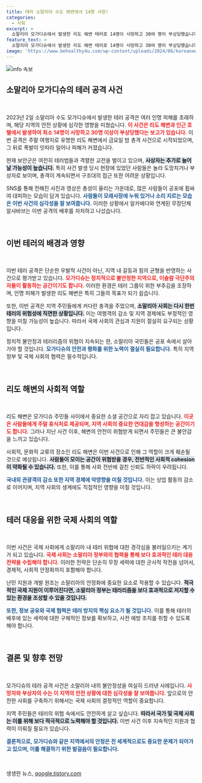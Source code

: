 ```yaml
---
title: 테러 소말리아 수도 해변에서 14명 사망!
categories:
  - 사회
excerpt: >
  소말리아 모가디슈에서 발생한 리도 해변 테러로 14명이 사망하고 30여 명이 부상당했습니다. 접근이 어려운 상황 속, 알샤바브가 공격 배후를 자처하며 긴장감이 고조되고 있습니다.
feature_text: >
  소말리아 모가디슈에서 발생한 리도 해변 테러로 14명이 사망하고 30여 명이 부상당했습니다. 접근이 어려운 상황 속, 알샤바브가 공격 배후를 자처하며 긴장감이 고조되고 있습니다.
image: 'https://www.behealthy4u.com/wp-content/uploads/2024/06/koreanews.jpg'
---
```


<p><img src="https://www.behealthy4u.com/wp-content/uploads/2024/06/koreanews.jpg" alt="info 속보" /></p>

<h2 data-ke-size="size26">소말리아 모가디슈의 테러 공격 사건</h2>

<p data-ke-size="size16">&nbsp;</p>

<p data-ke-size="size16">2023년 2일 소말리아 수도 모가디슈에서 발생한 테러 공격은 여러 인명 피해를 초래하며, 해당 지역의 안전 상황에 심각한 영향을 미쳤습니다. <b><span style="color: #ee2323;">이 사건은 리도 해변과 인근 호텔에서 발생하여 최소 14명이 사망하고 30명 이상이 부상당했다는 보고가 있습니다.</span></b> 이번 공격은 주말 여행지로 유명한 리도 해변에서 금요일 밤 총격 사건으로 시작되었으며, 그 뒤로 폭발이 잇따라 일어나 피해가 커졌습니다.</p>

<p data-ke-size="size16">현재 보안군은 여전히 테러범들과 격렬한 교전을 벌이고 있으며, <b><span style="background-color: #21538527;">사상자는 추가로 늘어날 가능성이 높습니다.</span></b> 특히 사건 발생 당시 현장에 있었던 사람들은 놀라 도망치거나 부상자로 보이며, 총격이 계속되면서 구조대의 접근 또한 어려운 상황입니다.</p>

<p data-ke-size="size16">SNS를 통해 전해진 사진과 영상은 총성이 울리는 가운데로, 많은 사람들이 공포에 휩싸여 대피하는 모습이 담겨 있습니다. <b><span style="color: #1a5490;">사람들이 모래사장에 누워 있거나 소리 지르는 모습은 이번 사건의 심각성을 잘 보여줍니다.</span></b> 이러한 상황에서 알카에다와 연계된 무장단체 알샤바브는 이번 공격의 배후를 자처하고 나섰습니다.</p>

<p data-ke-size="size16">&nbsp;</p>

<h2 data-ke-size="size26">이번 테러의 배경과 영향</h2>

<p data-ke-size="size16">&nbsp;</p>

<p data-ke-size="size16">이번 테러 공격은 단순한 우발적 사건이 아닌, 지역 내 갈등과 힘의 균형을 반영하는 사건으로 평가받고 있습니다. <b><span style="color: #ee2323;">모가디슈는 정치적으로 불안정한 지역으로, 이슬람 극단주의자들이 활동하는 공간이기도 합니다.</span></b> 이러한 환경은 테러 그룹이 위한 부추김을 조장하며, 인명 피해가 발생한 리도 해변은 특히 그들의 목표가 되기 쉽습니다.</p>

<p data-ke-size="size16">또한, 이번 공격은 지역 주민들에게 커다란 충격을 주었으며, <b><span style="background-color: #21538527;">소말리아 사회는 다시 한번 테러의 위험성에 직면한 상황입니다.</span></b> 이는 여행객의 감소 및 지역 경제에도 부정적인 영향을 미칠 가능성이 높습니다. 따라서 국제 사회의 관심과 지원이 절실히 요구되는 상황입니다.</p>

<p data-ke-size="size16">정치적 불안정과 테러리즘의 위협이 지속되는 한, 소말리아 국민들은 공포 속에서 살아가야 할 것입니다. <b><span style="color: #1a5490;">모가디슈의 안전과 평화를 위한 노력이 절실히 필요합니다.</span></b> 특히 지역 정부 및 국제 사회의 협력은 필수적입니다.</p>

<p data-ke-size="size16">&nbsp;</p>

<h2 data-ke-size="size26">리도 해변의 사회적 역할</h2>

<p data-ke-size="size16">&nbsp;</p>

<p data-ke-size="size16">리도 해변은 모가디슈 주민들 사이에서 중요한 소셜 공간으로 자리 잡고 있습니다. <b><span style="color: #ee2323;">이곳은 사람들에게 주말 휴식처로 제공되며, 지역 사회의 중요한 연대감을 형성하는 공간이기도 합니다.</span></b> 그러나 지난 사건 이후, 해변의 안전이 위협받게 되면서 주민들은 큰 불안감을 느끼고 있습니다.</p>

<p data-ke-size="size16">사회적, 문화적 교류의 장소인 리도 해변은 이번 사건으로 인해 그 역할이 크게 훼손될 것으로 예상됩니다. <b><span style="background-color: #21538527;">사람들이 모이는 공간이 위협받을 경우, 전반적인 사회적 cohesion이 약화될 수 있습니다.</span></b> 또한, 이를 통해 사회 전반에 걸친 신뢰도 하락이 우려됩니다.</p>

<p data-ke-size="size16"><b><span style="color: #1a5490;">국내외 관광객의 감소 또한 지역 경제에 악영향을 미칠 것입니다.</span></b> 이는 상업 활동의 감소로 이어지며, 지역 사회의 생계에도 직접적인 영향을 미칠 것입니다.</p>

<p data-ke-size="size16">&nbsp;</p>

<h2 data-ke-size="size26">테러 대응을 위한 국제 사회의 역할</h2>

<p data-ke-size="size16">&nbsp;</p>

<p data-ke-size="size16">이번 사건은 국제 사회에게 소말리아 내 테러 위협에 대한 경각심을 불러일으키는 계기가 되고 있습니다. <b><span style="color: #ee2323;">국제 사회는 소말리아 정부와의 협력을 통해 보다 효과적인 테러 대응 전략을 수립해야 합니다.</span></b> 이러한 전략은 단순히 무장 세력에 대한 군사적 작전을 넘어서, 경제적, 사회적 안정화까지 포함해야 합니다.</p>

<p data-ke-size="size16">난민 지원과 개발 원조는 소말리아의 안정화에 중요한 요소로 작용할 수 있습니다. <b><span style="background-color: #21538527;">적극적인 국제 지원이 이루어진다면, 소말리아 정부는 테러리즘을 보다 효과적으로 저지할 수 있는 환경을 조성할 수 있을 것입니다.</span></b></p>

<p data-ke-size="size16"><b><span style="color: #1a5490;">또한, 정보 공유와 국제 협력은 테러 방지의 핵심 요소가 될 것입니다.</span></b> 이를 통해 테러의 배후에 있는 세력에 대한 구체적인 정보를 확보하고, 사전 예방 조치를 취할 수 있도록 해야 합니다.</p>

<p data-ke-size="size16">&nbsp;</p>

<h2 data-ke-size="size26">결론 및 향후 전망</h2>

<p data-ke-size="size16">&nbsp;</p>

<p data-ke-size="size16">모가디슈의 테러 공격 사건은 소말리아 내의 불안정성을 여실히 드러낸 사례입니다. <b><span style="color: #ee2323;">사망자와 부상자의 수는 이 지역의 안전 상황에 대한 심각성을 잘 보여줍니다.</span></b> 앞으로의 안전한 사회를 구축하기 위해서는 국제 사회의 결정적인 역할이 중요합니다.</p>

<p data-ke-size="size16">지역 주민들은 테러의 위협 속에서도 안전하게 살고 싶습니다. <b><span style="background-color: #21538527;">따라서 국가 및 국제 사회는 이를 위해 보다 적극적으로 노력해야 할 것입니다.</span></b> 이번 사건 이후 지속적인 지원과 협력이 이뤄질 필요가 있습니다.</p>

<p data-ke-size="size16"><b><span style="color: #1a5490;">결론적으로, 모가디슈와 같은 지역에서의 안정은 전 세계적으로도 중요한 문제가 되어가고 있으며, 이를 해결하기 위한 발걸음이 필요합니다.</span></b></p>

<p data-ke-size="size16">&nbsp;</p>
생생한 뉴스, <a href="https://qoogle.tistory.com" rel="dofollow">qoogle.tistory.com</a>


